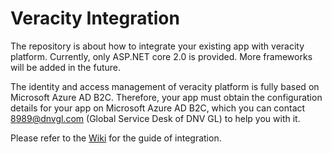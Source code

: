 
# Veracity Integration
The repository is about how to integrate your existing app with veracity platform. Currently, only ASP.NET core 2.0 is provided. More frameworks will be added in the future.

The identity and access management of veracity platform is fully based on Microsoft Azure AD B2C. Therefore, your app must obtain the configuration details for your app on Microsoft Azure AD B2C, which you can contact 8989@dnvgl.com (Global Service Desk of DNV GL) to help you with it.

Please refer to the [Wiki](https://github.com/CodeGx/veracity-integration/wiki) for the guide of integration.
